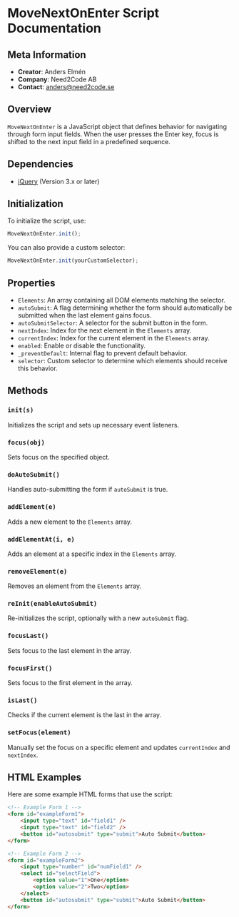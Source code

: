 # MoveNextOnEnter Script Documentation
## Meta Information

- **Creator**: Anders Elmén
- **Company**: Need2Code AB
- **Contact**: [anders@need2code.se](mailto:anders@need2code.se)

## Overview

`MoveNextOnEnter` is a JavaScript object that defines behavior for navigating through form input fields. When the user presses the Enter key, focus is shifted to the next input field in a predefined sequence.

## Dependencies

- [jQuery](https://jquery.com/) (Version 3.x or later)

## Initialization

To initialize the script, use:

```javascript
MoveNextOnEnter.init();
```

You can also provide a custom selector:

```javascript
MoveNextOnEnter.init(yourCustomSelector);
```

## Properties

- `Elements`: An array containing all DOM elements matching the selector.
- `autoSubmit`: A flag determining whether the form should automatically be submitted when the last element gains focus.
- `autoSubmitSelector`: A selector for the submit button in the form.
- `nextIndex`: Index for the next element in the `Elements` array.
- `currentIndex`: Index for the current element in the `Elements` array.
- `enabled`: Enable or disable the functionality.
- `_preventDefault`: Internal flag to prevent default behavior.
- `selector`: Custom selector to determine which elements should receive this behavior.

## Methods

### `init(s)`

Initializes the script and sets up necessary event listeners.

### `focus(obj)`

Sets focus on the specified object.

### `doAutoSubmit()`

Handles auto-submitting the form if `autoSubmit` is true.

### `addElement(e)`

Adds a new element to the `Elements` array.

### `addElementAt(i, e)`

Adds an element at a specific index in the `Elements` array.

### `removeElement(e)`

Removes an element from the `Elements` array.

### `reInit(enableAutoSubmit)`

Re-initializes the script, optionally with a new `autoSubmit` flag.

### `focusLast()`

Sets focus to the last element in the array.

### `focusFirst()`

Sets focus to the first element in the array.

### `isLast()`

Checks if the current element is the last in the array.

### `setFocus(element)`

Manually set the focus on a specific element and updates `currentIndex` and `nextIndex`.

## HTML Examples

Here are some example HTML forms that use the script:

```html
<!-- Example Form 1 -->
<form id="exampleForm1">
    <input type="text" id="field1" />
    <input type="text" id="field2" />
    <button id="autosubmit" type="submit">Auto Submit</button>
</form>

<!-- Example Form 2 -->
<form id="exampleForm2">
    <input type="number" id="numField1" />
    <select id="selectField">
        <option value="1">One</option>
        <option value="2">Two</option>
    </select>
    <button id="autosubmit" type="submit">Auto Submit</button>
</form>
```

